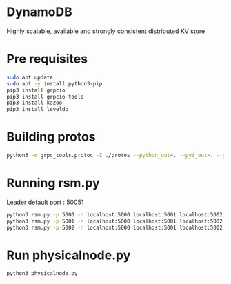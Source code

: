 # DynamoDB
Highly scalable, available and strongly consistent distributed KV store

# Pre requisites
```sh
sudo apt update
sudo apt -y install python3-pip
pip3 install grpcio
pip3 install grpcio-tools
pip3 install kazoo
pip3 install leveldb
```
# Building protos
```sh
python3 -m grpc_tools.protoc -I ./protos --python_out=. --pyi_out=. --grpc_python_out=. ./protos/*
```

# Running rsm.py
Leader default port : 50051
```sh
python3 rsm.py -p 5000 -n localhost:5000 localhost:5001 localhost:5002
python3 rsm.py -p 5001 -n localhost:5000 localhost:5001 localhost:5002
python3 rsm.py -p 5002 -n localhost:5000 localhost:5001 localhost:5002
```

# Run physicalnode.py
```sh
python3 physicalnode.py
```
